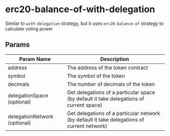 # erc20-balance-of-with-delegation

Similar to `with-delegation` strategy, but it uses `erc20-balance-of` strategy to calculate voting power

## Params

| Param Name | Description |
| ---------- | ----------- |
| address    | The address of the token contract |
| symbol     | The symbol of the token |
| decimals   | The number of decimals of the token |
| delegationSpace (optional) | Get delegations of a particular space (by default it take delegations of current space) |
| delegationNetwork (optional) | Get delegations of a particular network (by default it take delegations of current network) |

